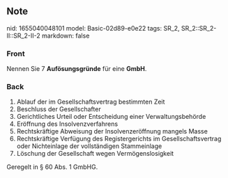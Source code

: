 ## Note
nid: 1655040048101
model: Basic-02d89-e0e22
tags: SR_2, SR_2::SR_2-II::SR_2-II-2
markdown: false

### Front
Nennen Sie 7 <b>Aufösungsgründe</b> für eine <b>GmbH</b>.

### Back
<ol>
  <li>Ablauf der im Gesellschaftsvertrag bestimmten Zeit
  <li>Beschluss der Gesellschafter
  <li>Gerichtliches Urteil oder Entscheidung einer
  Verwaltungsbehörde
  <li>Eröffnung des Insolvenzverfahrens
  <li>Rechtskräftige Abweisung der Insolvenzeröffnung mangels Masse
  <li>Rechtskräftige Verfügung des Registergerichts im
  Gesellschaftsvertrag oder Nichteinlage der vollständigen
  Stammeinlage
  <li>Löschung der Gesellschaft wegen Vermögenslosigkeit
</ol>
<div>
  Geregelt in § 60 Abs. 1 GmbHG.
</div>

